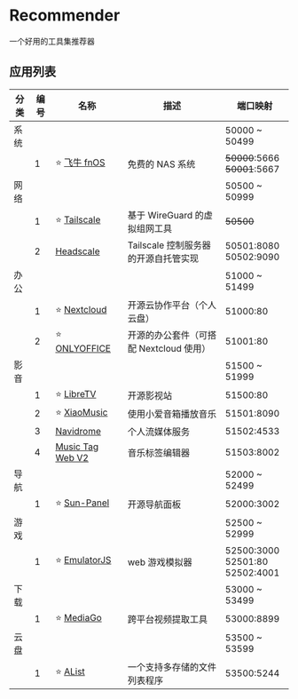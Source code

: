 # Recommender

一个好用的工具集推荐器



## 应用列表

| 分类 | 编号 | 名称                                                          | 描述                        | 端口映射                                            |
|----|----|-------------------------------------------------------------|---------------------------|-------------------------------------------------|
| 系统 |    |                                                             |                           | 50000 ~ 50499                                   |
|    | 1  | ⭐ [飞牛 fnOS](https://www.fnnas.com/)                         | 免费的 NAS 系统                | <del>50000</del>:5666<br/><del>50001</del>:5667 |
| 网络 |    |                                                             |                           | 50500 ~ 50999                                   |
|    | 1  | ⭐ [Tailscale](https://tailscale.com/)                       | 基于 WireGuard 的虚拟组网工具      | <del>50500</del>                                |
|    | 2  | [Headscale](https://github.com/juanfont/headscale)          | Tailscale 控制服务器的开源自托管实现   | 50501:8080<br/>50502:9090                       |
| 办公 |    |                                                             |                           | 51000 ~ 51499                                   |
|    | 1  | ⭐ [Nextcloud](https://nextcloud.com/)                       | 开源云协作平台（个人云盘）             | 51000:80                                        |
|    | 2  | ⭐ [ONLYOFFICE](https://www.onlyoffice.com/)                 | 开源的办公套件（可搭配 Nextcloud 使用） | 51001:80                                        |
| 影音 |    |                                                             |                           | 51500 ~ 51999                                   |
|    | 1  | ⭐ [LibreTV](https://github.com/LibreSpark/LibreTV)          | 开源影视站                     | 51500:80                                        |
|    | 2  | ⭐ [XiaoMusic](https://github.com/hanxi/xiaomusic)           | 使用小爱音箱播放音乐                | 51501:8090                                      |
|    | 3  | [Navidrome](https://github.com/navidrome/navidrome)         | 个人流媒体服务                   | 51502:4533                                      |
|    | 4  | [Music Tag Web V2](https://github.com/xhongc/music-tag-web) | 音乐标签编辑器                   | 51503:8002                                      |
| 导航 |    |                                                             |                           | 52000 ~ 52499                                   |
|    | 1  | ⭐ [Sun-Panel](https://github.com/hslr-s/sun-panel)          | 开源导航面板                    | 52000:3002                                      |
| 游戏 |    |                                                             |                           | 52500 ~ 52999                                   |
|    | 1  | ⭐ [EmulatorJS](https://github.com/EmulatorJS/EmulatorJS)    | web 游戏模拟器                 | 52500:3000<br/>52501:80<br/>52502:4001          |
| 下载 |    |                                                             |                           | 53000 ~ 53499                                   |
|    | 1  | ⭐ [MediaGo](https://github.com/caorushizi/mediago)          | 跨平台视频提取工具                 | 53000:8899                                      |
| 云盘 |    |                                                             |                           | 53500 ~ 53599                                   |
|    | 1  | ⭐ [AList](https://github.com/AlistGo/alist)                 | 一个支持多存储的文件列表程序            | 53500:5244                                      |